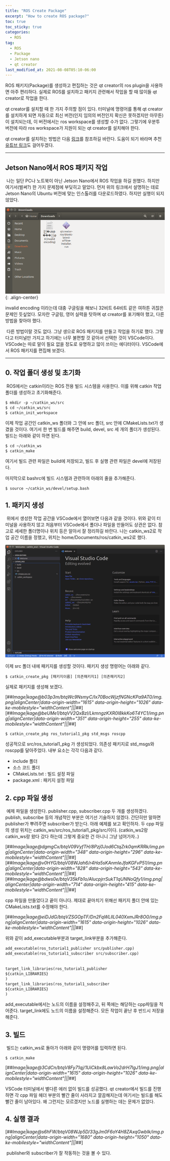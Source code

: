 ```yaml
---
title: "ROS Create Package"
excerpt: "How to create ROS package?"
toc: true
toc_sticky: true
categories:
  - ROS
tag:
  - ROS
  - Package
  - Jetson nano
  - qt creator
last_modified_at: 2021-08-08T05:10-06:00
---
```


ROS 패키지(Package)를 생성하고 편집하는 것은 qt creator의 ros plugin을 사용하면 아주 편리하다. 실제로 ROS를 설치하고 패키지 관련해서 작업을 할 때 많이들 qt creator로 작업을 한다.

qt creator를 설치할 때 한 가지 주의할 점이 있다. 터미널에 명령어를 통해 qt creator를 설치하게 되면 자동으로 최신 버전(인지 임의의 버전인지 확신은 못하겠지만 아무튼)이 설치되는데, 이 버전에서는 ros workspace를 생성할 수가 없다. 그렇기에 우분투 버전에 따라 ros workspace가 지원이 되는 qt creator를 설치해야 한다.

qt creator를 설치하는 방법은 다음 [링크](https://ros-qtc-plugin.readthedocs.io/en/latest/_source/How-to-Install-Users.html)를 참조하길 바란다. 도움이 되기 바라며 추천 [유튜브 링크](https://www.youtube.com/watch?v=Wes4QUIV6G8&list=PL5rGJe4zWqzc7aOUF8xdA4_Yyu6HQXi_o&index=4)도 걸어두겠다.

---

## **Jetson Nano에서 ROS 패키지 작업**

 나는 일단 PC나 노트북이 아닌 Jetson Nano에서 ROS 작업을 하길 원했다. 하지만 여기서(벌써?) 한 가지 문제점에 부딪히고 말았다. 먼저 위의 링크에서 설명하는 데로 Jetson Nano의 Ubuntu 버전에 맞는 인스톨러를 다운로드하였다. 하지만 실행이 되지 않았다.

![ros-create-pkg1](/assets/images/ros-create-pkg/ros-create-pkg1.png){: .align-center}

invalid encoding 이라는데 대충 구글링을 해보니 32비트 64비트 같은 여하튼 귀찮은 문제인 듯싶었다. 모자란 구글링, 영어 실력을 탓하며 qt creator를 포기해야 했고, 다른 방법을 찾아야 했다.

 다른 방법이랄 것도 없다. 그냥 생으로 ROS 패키지를 만들고 작업을 하기로 했다. 그렇다고 터미널만 가지고 하기에는 너무 불편할 것 같아서 선택한 것이 VSCode이다. VSCode는 따로 말이 필요 없을 정도로 유명하고 많이 쓰이는 에디터이다. VSCode에서 ROS 패키지를 편집해 보겠다.

---

## **0\. 작업 폴더 생성 및 초기화**

 ROS에서는 catkin이라는 ROS 전용 빌드 시스템을 사용한다. 이를 위해 catkin 작업 폴더를 생성하고 초기화해준다.

```
$ mkdir -p ~/catkin_ws/src
$ cd ~/catkin_ws/src
$ catkin_init_workspace
```

이제 작업 공간인 catkin\_ws 폴더와 그 안에 src 폴더, src 안에 CMakeLists.txt가 생겼을 것이다. 여기서 한 번 빌드를 해주면 build, devel, src 세 개의 폴더가 생성된다. 빌드는 아래와 같이 하면 된다.

```
$ cd ~/catkin_ws
$ catkin_make
```

여기서 빌드 관련 파일은 build에 저장되고, 빌드 후 실행 관련 파일은 devel에 저장된다.

마지막으로 bashrc에 빌드 시스템과 관련하여 아래의 줄을 추가해준다.

```
$ source ~/catkin_ws/devel/setup.bash
```

## **1\. 패키지 생성**

 위에서 생성한 작업 공간을 VSCode에서 열어보면 다음과 같을 것이다. 위와 같이 터미널을 사용하지 않고 처음부터 VSCode에서 폴더나 파일을 만들어도 상관은 없다. 참고로 세세한 폴더명이나 위치 등은 알아서 잘 정리하길 바란다. 나는 catkin\_ws2로 작업 공간 이름을 정했고, 위치는 home/Documents/ros/catkin\_ws2로 했다.

<center>
<img src="\assets\images\ros-create-pkg\ros-create-pkg2.png">
</center>

이제 src 폴더 내에 패키지를 생성할 것이다. 패키지 생성 명령어는 아래와 같다.

```
$ catkin_create_pkg [패키지이름] [의존패키지1] [의존패키지2]
```

실제로 패키지를 생성해 보겠다.

[##_Image|kage@b03p3m/btqWc9NsmyC/Ix70BocWjzfNGNcKPa9AT0/img.png|alignCenter|data-origin-width="1615" data-origin-height="1026" data-ke-mobilestyle="widthContent"|||_##][##_Image|kage@beUMe1/btqVV2QxBzl/LkmngzKXR0I8kkKo6T4YC1/img.png|alignCenter|data-origin-width="351" data-origin-height="255" data-ke-mobilestyle="widthContent"|||_##]

```
$ catkin_create_pkg ros_tutorial1_pkg std_msgs roscpp
```

성공적으로 src/ros\_tutorial1\_pkg 가 생성되었다. 의존성 패키지로 std\_msgs와 roscpp를 달아주었다. 내부 요소는 각각 다음과 같다.

-   include 폴더
-   소스 코드 폴더
-   CMakeLists.txt : 빌드 설정 파일
-   package.xml : 패키지 설정 파일

## **2\. cpp 파일 생성**

 예제 파일을 생성한다. publisher.cpp, subscriber.cpp 두 개를 생성하겠다. publish, subscribe 등의 개념적인 부분은 여기선 기술하지 않겠다. 간단히만 말하면 publisher가 뿌려주면 subscriber가 받는다. 아래 예제를 보고 확인하자. 두 cpp 파일의 생성 위치는 catkin\_ws/src/ros\_tutorial1\_pkg/src/이다. (catkin\_ws2랑 catkin\_ws랑 왔다 갔다 하는데 그렇게 중요한 건 아니니 그냥 넘어가자..)

[##_Image|kage@dgmgCx/btqV09VyfTH/8Pzj0Jod6CtqZrk0qmKRRk/img.png|alignCenter|data-origin-width="348" data-origin-height="296" data-ke-mobilestyle="widthContent"|||_##][##_Image|kage@v0HYG/btqV08WJah6/r4Ha5sKAnmIeJfaKGFvP51/img.png|alignCenter|data-origin-width="828" data-origin-height="543" data-ke-mobilestyle="widthContent"|||_##][##_Image|kage@bdws0e/btqV35kFb1o/AIucpjrrSukT1qUNNoQfy1/img.png|alignCenter|data-origin-width="714" data-origin-height="415" data-ke-mobilestyle="widthContent"|||_##]

cpp 파일을 만들었다고 끝이 아니다. 제대로 끝마치기 위해선 패키지 폴더 안에 있는 CMakeLists.txt를 수정해야 한다.

[##_Image|kage@eiDJdG/btqVZSGOpTF/Dn2FqWLllL040XxmJRr8O0/img.png|alignCenter|data-origin-width="1615" data-origin-height="1026" data-ke-mobilestyle="widthContent"|||_##]

위와 같이 add\_executable부분과 target\_link부분을 추가해준다.

```
add_executable(ros_tutorial1_publisher src/publisher.cpp)
add_executable(ros_tutorial1_subscriber src/subscriber.cpp)


target_link_libraries(ros_tutorial1_publisher
${catkin_LIBRARIES}
)
target_link_libraries(ros_tutorial1_subscriber
${catkin_LIBRARIES}
)
```

add\_executable에서는 노드의 이름을 설정해주고, 뒤 쪽에는 해당하는 cpp파일을 적어준다. target\_link에도 노드의 이름을 설정해준다. 모든 작업이 끝난 후 반드시 저장을 해준다.

## **3\. 빌드**

 빌드는 catkin\_ws로 돌아가 아래와 같이 명령어를 입력하면 된다.

```
$ catkin_make
```

[##_Image|kage@3CdCn/btqV8Fy71qj/1UiCkbx8LawVo2drH7lgJ1/img.png|alignCenter|data-origin-width="1615" data-origin-height="1026" data-ke-mobilestyle="widthContent"|||_##]

VSCode 터미널에서 별다른 에러 없이 빌드를 성공했다. qt creator에서 빌드를 진행하면 각 cpp 파일 헤더 부분의 빨간 줄이 사라지고 깔끔해지는데 여기서는 빌드를 해도 빨간 줄이 남아있다. 왜 그런지는 모르겠지만 노드를 실행하는 데는 문제가 없었다.

## **4\. 실행 결과**

[##_Image|kage@s6hFW/btqV08WJp5D/33gJm0F6oY4H8ZAxqGwbIk/img.png|alignCenter|data-origin-width="1680" data-origin-height="1050" data-ke-mobilestyle="widthContent"|||_##]

 publisher와 subscriber가 잘 작동하는 것을 볼 수 있다.